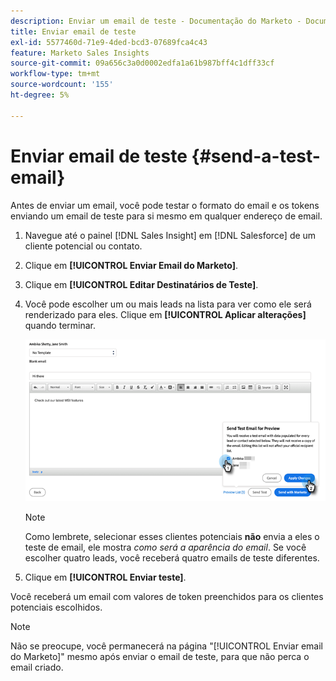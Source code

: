 ```yaml
---
description: Enviar um email de teste - Documentação do Marketo - Documentação do produto
title: Enviar email de teste
exl-id: 5577460d-71e9-4ded-bcd3-07689fca4c43
feature: Marketo Sales Insights
source-git-commit: 09a656c3a0d0002edfa1a61b987bff4c1dff33cf
workflow-type: tm+mt
source-wordcount: '155'
ht-degree: 5%

---
```


# Enviar email de teste {#send-a-test-email}

Antes de enviar um email, você pode testar o formato do email e os tokens enviando um email de teste para si mesmo em qualquer endereço de email.

1. Navegue até o painel [!DNL Sales Insight] em [!DNL Salesforce] de um cliente potencial ou contato.

1. Clique em **[!UICONTROL Enviar Email do Marketo]**.

1. Clique em **[!UICONTROL Editar Destinatários de Teste]**.

1. Você pode escolher um ou mais leads na lista para ver como ele será renderizado para eles. Clique em **[!UICONTROL Aplicar alterações]** quando terminar.

   ![](assets/send-a-test-email-1.png)

   >[!NOTE]
   >
   >Como lembrete, selecionar esses clientes potenciais **não** envia a eles o teste de email, ele mostra _como será a aparência do email_. Se você escolher quatro leads, você receberá quatro emails de teste diferentes.

1. Clique em **[!UICONTROL Enviar teste]**.

Você receberá um email com valores de token preenchidos para os clientes potenciais escolhidos.

>[!NOTE]
>
>Não se preocupe, você permanecerá na página &quot;[!UICONTROL Enviar email do Marketo]&quot; mesmo após enviar o email de teste, para que não perca o email criado.
